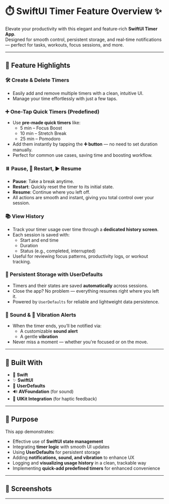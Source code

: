 # ⏱️ SwiftUI Timer Feature Overview ✨

Elevate your productivity with this elegant and feature-rich **SwiftUI Timer App**.  
Designed for smooth control, persistent storage, and real-time notifications — perfect for tasks, workouts, focus sessions, and more.

---

## 🌟 Feature Highlights

### 🛠️ Create & Delete Timers
- Easily add and remove multiple timers with a clean, intuitive UI.
- Manage your time effortlessly with just a few taps.

### ➕ One-Tap Quick Timers (Predefined)
- Use **pre-made quick timers** like:
  - 5 min – Focus Boost
  - 10 min – Stretch Break
  - 25 min – Pomodoro
- Add them instantly by tapping the **➕ button** — no need to set duration manually.
- Perfect for common use cases, saving time and boosting workflow.

### ⏸️ Pause, 🔄 Restart, ▶️ Resume
- **Pause**: Take a break anytime.
- **Restart**: Quickly reset the timer to its initial state.
- **Resume**: Continue where you left off.
- All actions are smooth and instant, giving you total control over your session.

### 📚 View History
- Track your timer usage over time through a **dedicated history screen**.
- Each session is saved with:
  - Start and end time
  - Duration
  - Status (e.g., completed, interrupted)
- Useful for reviewing focus patterns, productivity logs, or workout tracking.

### 💾 Persistent Storage with UserDefaults
- Timers and their states are saved **automatically** across sessions.
- Close the app? No problem — everything resumes right where you left it.
- Powered by `UserDefaults` for reliable and lightweight data persistence.

### 🔔 Sound & 📳 Vibration Alerts
- When the timer ends, you’ll be notified via:
  - A customizable **sound alert**
  - A gentle **vibration**
- Never miss a moment — whether you're focused or on the move.

---

## 🧪 Built With

- 🧾 **Swift**
- ✨ **SwiftUI**
- 💾 **UserDefaults**
- 🔊 **AVFoundation** (for sound)
- 📳 **UIKit Integration** (for haptic feedback)

---

## 📌 Purpose

This app demonstrates:

- Effective use of **SwiftUI state management**
- Integrating **timer logic** with smooth UI updates
- Using **UserDefaults** for persistent storage
- Adding **notifications, sound, and vibration** to enhance UX
- Logging and **visualizing usage history** in a clean, trackable way
- Implementing **quick-add predefined timers** for enhanced convenience

---

## 📸 Screenshots

---

